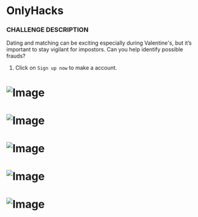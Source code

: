 # OnlyHacks

### CHALLENGE DESCRIPTION
Dating and matching can be exciting especially during Valentine's, but it’s important to stay vigilant for impostors. Can you help identify possible frauds?

1. Click on `Sign up now` to make a account.
# ![Image](https://github.com/user-attachments/assets/89e94ced-d2a8-465f-9249-fdba062832e0)
# ![Image](https://github.com/user-attachments/assets/ff3c7567-e42e-44c2-85fc-c0ddc193327e)
# ![Image](https://github.com/user-attachments/assets/3deedf1b-5a6c-4107-9dbb-11ceba73ddbc)
# ![Image](https://github.com/user-attachments/assets/2762c5b2-14e5-4eaa-861e-1a7009943d4a)
# ![Image](https://github.com/user-attachments/assets/645f7261-25d2-49e4-915e-0839158c3ac5)
